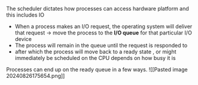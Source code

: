 The scheduler dictates how processes can access hardware platform and this includes IO 

- When a process makes an I/O request, the operating system will deliver that request -> move the process to the **I/O queue** for that particular I/O device
- The process will remain in the queue until the request is responded to
- after which the process will move back to a ready state  , or might immediately be scheduled on the CPU depends on how busy it is


Processes can end up on the ready queue in a few ways.
![[Pasted image 20240826175654.png]]